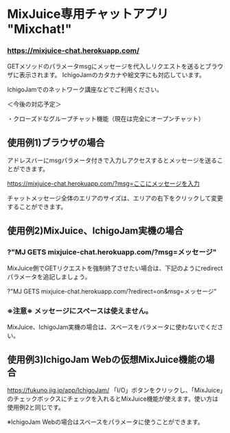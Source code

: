# MixJuice専用チャットアプリ "Mixchat!"
### https://mixjuice-chat.herokuapp.com/

GETメソッドのパラメータmsgにメッセージを代入しリクエストを送るとブラウザに表示されます。
IchigoJamのカタカナや絵文字にも対応しています。

IchigoJamでのネットワーク講座などでご利用ください。

＜今後の対応予定＞

・クローズドなグループチャット機能（現在は完全にオープンチャット）

## 使用例1)ブラウザの場合
アドレスバーにmsgパラメータ付きで入力しアクセスするとメッセージを送ることができます。

https://mixjuice-chat.herokuapp.com/?msg=ここにメッセージを入力

チャットメッセージ全体のエリアのサイズは、エリアの右下をクリックして変更することができます。

## 使用例2)MixJuice、IchigoJam実機の場合
### ?"MJ GETS mixjuice-chat.herokuapp.com/?msg=メッセージ"

MixJuice側でGETリクエストを強制終了させたい場合は、下記のようにredirectパラメータを追記しましょう。

?"MJ GETS mixjuice-chat.herokuapp.com/?redirect=on&msg=メッセージ"
### ※注意※ メッセージにスペースは使えません。
MixJuice、IchigoJam実機の場合は、スペースをパラメータに使わないでください。

## 使用例3)IchigoJam Webの仮想MixJuice機能の場合
https://fukuno.jig.jp/app/IchigoJam/
「I/O」ボタンをクリックし、「MixJuice」のチェックボックスにチェックを入れるとMixJuice機能が使えます。使い方は使用例2と同じです。

※IchigoJam Webの場合はスペースをパラメータに使うことができます。